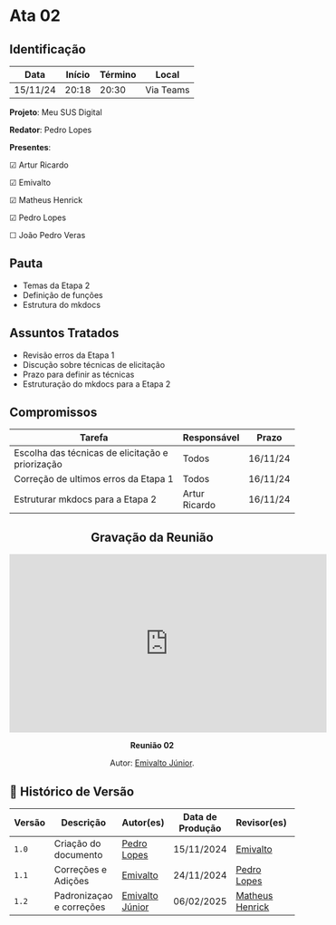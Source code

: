 # Ata 02

## Identificação

| Data | Início | Término | Local |
|----------|-------|-------|-----------|
| 15/11/24 | 20:18 | 20:30 | Via Teams |

**Projeto**: Meu SUS Digital

**Redator**: Pedro Lopes

**Presentes**: 

☑ Artur Ricardo

☑ Emivalto

☑ Matheus Henrick

☑ Pedro Lopes

☐ João Pedro Veras


## Pauta

- Temas da Etapa 2
- Definição de funções
- Estrutura do mkdocs 

## Assuntos Tratados

- Revisão erros da Etapa 1
- Discução sobre técnicas de elicitação
- Prazo para definir as técnicas 
- Estruturação do mkdocs para a Etapa 2

## Compromissos

| Tarefa | Responsável | Prazo |
|--------|-------------|-------|
| Escolha das técnicas de elicitação e priorização| Todos | 16/11/24 |
| Correção de ultimos erros da Etapa 1| Todos | 16/11/24 |
| Estruturar mkdocs para a Etapa 2 | Artur Ricardo | 16/11/24 |


<center>

## Gravação da Reunião

<iframe width="560" height="315" src="https://www.youtube.com/embed/X7e1DROEh0g?si=LEtak9__SBGLtuHF" title="YouTube video player" frameborder="0" allow="accelerometer; autoplay; clipboard-write; encrypted-media; gyroscope; picture-in-picture; web-share" referrerpolicy="strict-origin-when-cross-origin" allowfullscreen></iframe>
</center>

<div align="center">
    <p><strong>Reunião 02 <em></em></strong></p>
    <p>Autor: <a href="https://github.com/EmivaltoJrr">Emivalto Júnior</a>.</p>
</div>


## 📑 Histórico de Versão

| Versão | Descrição | Autor(es) | Data de Produção | Revisor(es) | Data de Revisão |   
|--------|-----------|-------|------|---------|-----------------|
|  `1.0` | Criação do documento | [Pedro Lopes](https://github.com/pLopess) | 15/11/2024 | [Emivalto](https://github.com/EmivaltoJrr)  | 23/11/2024 |
|  `1.1` | Correções e Adições | [Emivalto](https://github.com/EmivaltoJrr)  | 24/11/2024 | [Pedro Lopes](https://github.com/pLopess) | 24/11/2024 |
|  `1.2`  | Padronizaçao e correções | [Emivalto Júnior](https://github.com/EmivaltoJrr) | 06/02/2025 | [Matheus Henrick](https://github.com/MatheusHenrickSantos) | 10/02/2025 |

